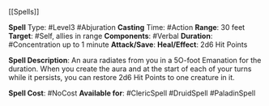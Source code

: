 [[Spells]]

**Spell** Type: #Level3 #Abjuration 
**Casting** Time: #Action 
**Range**: 30 feet
**Target**: #Self, allies in range 
**Components**: #Verbal 
**Duration**: #Concentration up to 1 minute
**Attack/Save**:
**Heal/Effect**: 2d6 Hit Points

**Spell Description**: 
	An aura radiates from you in a 5O-foot Emanation for the duration. When you create the aura and at the start of each of your turns while it persists, you can restore 2d6 Hit Points to one creature in it.

**Spell Cost**: #NoCost 
**Available for**: #ClericSpell #DruidSpell #PaladinSpell 